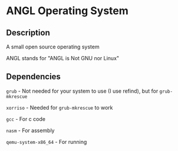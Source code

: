 # ANGL Operating System

## Description

A small open source operating system

ANGL stands for "ANGL is Not GNU nor Linux"

## Dependencies

`grub` - Not needed for your system to use (I use refind), but for `grub-mkrescue`

`xorriso` - Needed for `grub-mkrescue` to work

`gcc` - For c code

`nasm` - For assembly

`qemu-system-x86_64` - For running
